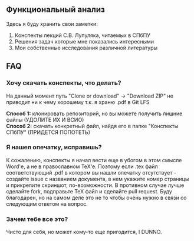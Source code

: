 ## Функциональный анализ
Здесь я буду хранить свои заметки:

1. Конспекты лекций С.В. Лупуляка, читаемых в СПбПУ
2. Решения задач которые мне показались интересными
3. Мои собственные исследования различной литературы

## FAQ
### Хочу скачать конспекты, что делать?
На данный момент путь "Clone or download" -> "Download ZIP" не приводит ни к чему хорошему т.к. я храню .pdf в Git LFS

**Способ 1:** клонировать репозиторий, но вы можете получить лишние файлы (УДОЛИТЕ ИХ И ВСИО)  
**Способ 2:** скачать конкретный файл, найдя его в папке "Конспекты СПбПУ" (ПРИДЕТСЯ ПОПОТЕТЬ)

### Я нашел опечатку, исправишь?
К сожалению, конспекты я начал вести еще в убогом в этом смысле Word'е, а не в православном TeX'e. Поэтому если .tex файл соответствующий 
.pdf в котором вы нашли опечатку отсутствует - создайте issue с названием документа, в нем укажите номер страницы и прикрепите скриншот, 
по-возможности. В противном случае лучше сделайте fork, подправьте TeX файл и сделайте pull request. Буду благодарен, но на самом деле это
не то чтобы очень нужно в связи со следующим ответом на вопрос.

### Зачем тебе все это?
Чисто для себя, но может кому-то еще пригодится, I DUNNO.
